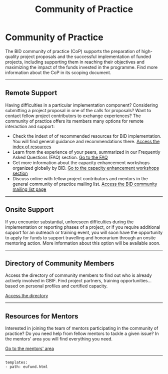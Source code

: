 ﻿---
title: Community of Practice
description:  The BID community of practice (CoP) supports the preparation of high-quality project proposals and the successful implementation of funded projects, including supporting them in reaching their objectives and maximizing the impact of the funds invested in the programme.
category: Calls
subCategory: Africa 2015
---
# Community of Practice

The BID community of practice (CoP) supports the preparation of high-quality project proposals and the successful implementation of funded projects, including supporting them in reaching their objectives and maximizing the impact of the funds invested in the programme. Find more information about the CoP in its scoping document.

-----------

## Remote Support

Having difficulties in a particular implementation component? Considering submitting a project proposal in one of the calls for proposals? Want to contact fellow project contributors to exchange experiences? The community of practice offers its members many options for remote interaction and support:

* Check the indext of of recommended resources for BID implementation. You will find general guidance and recommendations there. [Access the index of resources](http://bid.gbif.org/) 
* Learn from the experience of your peers, summarized in our Frequently Asked Questions (FAQ) section. [Go to the FAQ](http://bid.gbif.org/)
* Get more information about the capacity enhancement workshops organized globally by BID. [Go to the capacity enhancement workshops section](http://bid.gbif.org/)
* Discuss online with fellow project contributors and mentors in the general community of practice mailing list. [Access the BID community mailing list page](http://bid.gbif.org/)

-----------

## Onsite Support

If you encounter substantial, unforeseen difficulties during the implementation or reporting phases of a project, or if you require additional support for an outreach or training event, you will soon have the opportunity to apply for funds to support travelling and honorarium through an onsite mentoring action. More information about this option will be available soon.

-----------

## Directory of Community Members

Access the directory of community members to find out who is already actively involved in GBIF. Find project partners, training opportunities... based on personal profiles and certified capacity.

[Access the directory](http://bid.gbif.org/)

-----------

## Resources for Mentors

Interested in joining the team of mentors participating in the community of practice? Do you need help from fellow mentors to tackle a given issue? In the mentors' area you will find everything you need.

[Go to the mentors' area](http://bid.gbif.org/)

-----------

```styledYaml
templates:
- path: eufund.html
```
